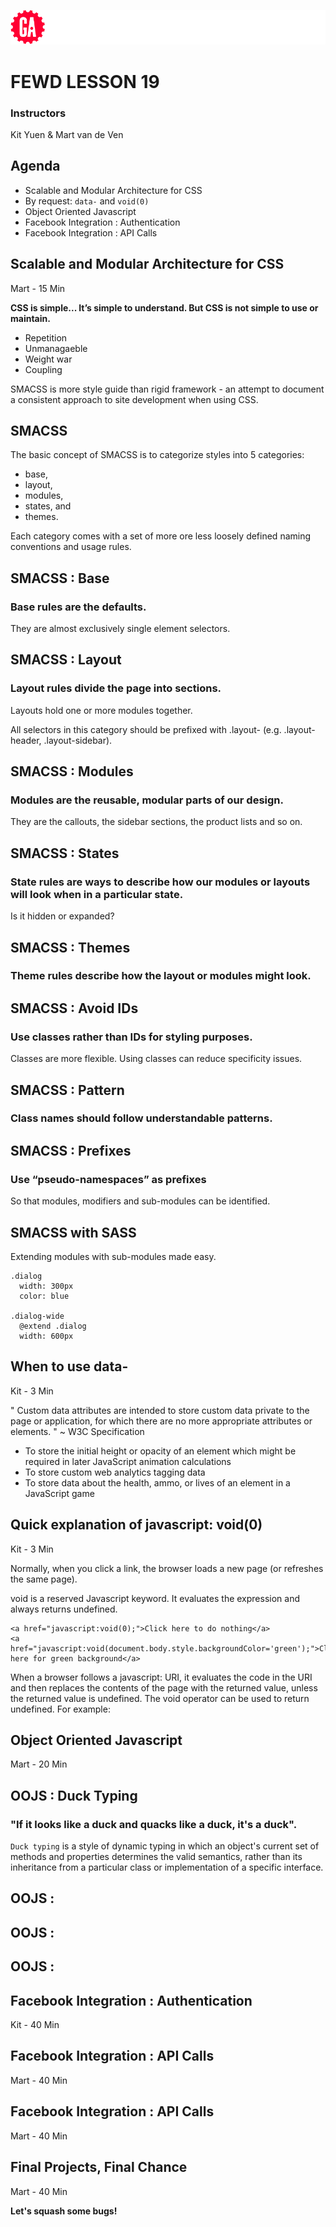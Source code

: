 ![General Assembly](assets/images/ga.png)
# FEWD LESSON 19

### Instructors
Kit Yuen & Mart van de Ven 



## Agenda
<aside class="notes"></aside>

* Scalable and Modular Architecture for CSS
* By request: `data-` and `void(0)`
* Object Oriented Javascript
* Facebook Integration : Authentication
* Facebook Integration : API Calls



## Scalable and Modular Architecture for CSS
<aside class="notes">Mart - 15 Min</aside>

**CSS is simple... It’s simple to understand. But CSS is not simple to use or maintain.**

- Repetition
- Unmanagaeble
- Weight war
- Coupling

SMACSS is more style guide than rigid framework - an attempt to document a consistent approach to site development when using CSS.



## SMACSS
<aside class="notes"></aside>

The basic concept of SMACSS is to categorize styles into 5 categories: 

- base, 
- layout, 
- modules,
- states, and
- themes.

Each category comes with a set of more ore less loosely defined naming conventions and usage rules.



## SMACSS : Base
<aside class="notes"></aside>

### Base rules are the defaults.

They are almost exclusively single element selectors.



## SMACSS : Layout
<aside class="notes"></aside>

### Layout rules divide the page into sections. 

Layouts hold one or more modules together. 

All selectors in this category should be prefixed with .layout- (e.g. .layout-header, .layout-sidebar).



## SMACSS : Modules
<aside class="notes"></aside>

### Modules are the reusable, modular parts of our design. 

They are the callouts, the sidebar sections, the product lists and so on.



## SMACSS : States
<aside class="notes"></aside>

### State rules are ways to describe how our modules or layouts will look when in a particular state.

Is it hidden or expanded?



## SMACSS : Themes
<aside class="notes"></aside>

### Theme rules describe how the layout or modules might look.



## SMACSS : Avoid IDs
<aside class="notes"></aside>

### Use classes rather than IDs for styling purposes. 

Classes are more flexible. Using classes can reduce specificity issues.



## SMACSS : Pattern
<aside class="notes"></aside>

### Class names should follow understandable patterns.



## SMACSS : Prefixes
<aside class="notes"></aside>

### Use “pseudo-namespaces” as prefixes

So that modules, modifiers and sub-modules can be identified.



## SMACSS with SASS
<aside class="notes"></aside>

Extending modules with sub-modules made easy.
```
.dialog
  width: 300px
  color: blue

.dialog-wide
  @extend .dialog
  width: 600px
```



## When to use data-
<aside class="notes">Kit - 3 Min</aside>

" Custom data attributes are intended to store custom data private to the page or application, for which there are no more appropriate attributes or elements. "
~ W3C Specification

- To store the initial height or opacity of an element which might be required in later JavaScript animation calculations
- To store custom web analytics tagging data
- To store data about the health, ammo, or lives of an element in a JavaScript game



## Quick explanation of javascript: void(0)
<aside class="notes">Kit - 3 Min</aside>

Normally, when you click a link, the browser loads a new page (or refreshes the same page).

void is a reserved Javascript keyword. It evaluates the expression and always returns undefined.

```
<a href="javascript:void(0);">Click here to do nothing</a>
<a href="javascript:void(document.body.style.backgroundColor='green');">Click here for green background</a>
```

When a browser follows a javascript: URI, it evaluates the code in the URI and then replaces the contents of the page with the returned value, unless the returned value is undefined. The void operator can be used to return undefined. For example:


## Object Oriented Javascript
<aside class="notes">Mart - 20 Min</aside>



## OOJS : Duck Typing
<aside class="notes"></aside>

### "If it looks like a duck and quacks like a duck, it's a duck".

`Duck typing` is a style of dynamic typing in which an object's current set of methods and properties determines the valid semantics, rather than its inheritance from a particular class or implementation of a specific interface.

## OOJS :
<aside class="notes"></aside>



## OOJS :
<aside class="notes"></aside>



## OOJS :
<aside class="notes"></aside>



## Facebook Integration : Authentication
<aside class="notes">Kit - 40 Min</aside>



## Facebook Integration : API Calls
<aside class="notes">Mart - 40 Min</aside>



## Facebook Integration : API Calls
<aside class="notes">Mart - 40 Min</aside>



## Final Projects, Final Chance
<aside class="notes">Mart - 40 Min</aside>

**Let's squash some bugs!**